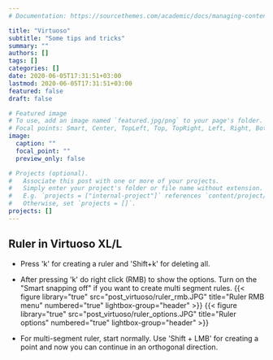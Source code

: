```yaml
---
# Documentation: https://sourcethemes.com/academic/docs/managing-content/

title: "Virtuoso"
subtitle: "Some tips and tricks"
summary: ""
authors: []
tags: []
categories: []
date: 2020-06-05T17:31:51+03:00
lastmod: 2020-06-05T17:31:51+03:00
featured: false
draft: false

# Featured image
# To use, add an image named `featured.jpg/png` to your page's folder.
# Focal points: Smart, Center, TopLeft, Top, TopRight, Left, Right, BottomLeft, Bottom, BottomRight.
image:
  caption: ""
  focal_point: ""
  preview_only: false

# Projects (optional).
#   Associate this post with one or more of your projects.
#   Simply enter your project's folder or file name without extension.
#   E.g. `projects = ["internal-project"]` references `content/project/deep-learning/index.md`.
#   Otherwise, set `projects = []`.
projects: []
---
```


## Ruler in Virtuoso XL/L
- Press 'k' for creating a ruler and 'Shift+k' for deleting all.
- After pressing 'k' do right click (RMB) to show the options. Turn on the "Smart snapping off" if you want to create multi segment rules.
{{< figure  library="true" src="post_virtuoso/ruler_rmb.JPG" title="Ruler RMB menu"  numbered="true" lightbox-group="header" >}}
{{< figure  library="true" src="post_virtuoso/ruler_options.JPG" title="Ruler options" numbered="true" lightbox-group="header" >}}

- For multi-segment ruler, start normally. Use 'Shift + LMB' for creating a point and now you can continue in an orthogonal direction. 